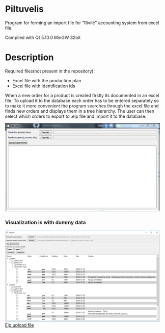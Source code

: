 # Piltuvelis
Program for forming an import file for "Rivilė" accounting system from excel file.

Compiled with Qt 5.10.0 MinGW 32bit

# Description 
Required files(not present in the repository):
- Excel file with the production plan
- Excel file with identification ids

When a new order for a product is created firstly its documented in an excel file. To upload it to the database each order has to be entered separately so to make it more convenient the program searches through the excel file and finds new orders and displays them in a tree hierarchy. The user can then select which orders to export to .eip file and import it to the database.

![Start](screens/pradzia.png)
### Visualization is with dummy data
![Visual](screens/demo3.png)
[Eip upload file](screens/test.eip)
